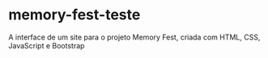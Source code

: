 # memory-fest-teste
A interface de um site para o projeto Memory Fest, criada com HTML, CSS, JavaScript e Bootstrap
